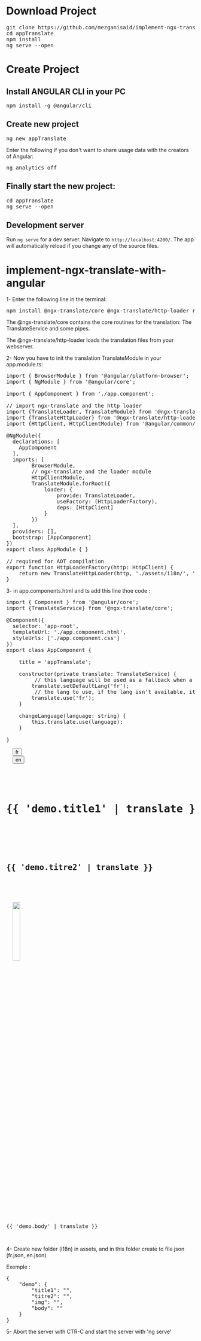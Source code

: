 # Download Project

<pre>
git clone https://github.com/mezganisaid/implement-ngx-translate-with-angular.git
cd appTranslate
npm install
ng serve --open
</pre>

# Create Project 

## Install ANGULAR CLI in your PC

<pre>npm install -g @angular/cli</pre>

## Create new project

<pre>ng new appTranslate</pre>

Enter the following if you don't want to share usage data with the creators of Angular:

<pre>ng analytics off</pre>

## Finally start the new project:

<pre>
cd appTranslate
ng serve --open
</pre>

## Development server

Run `ng serve` for a dev server. Navigate to `http://localhost:4200/`. The app will automatically reload if you change any of the source files.

# implement-ngx-translate-with-angular

1- Enter the following line in the terminal:

<pre>npm install @ngx-translate/core @ngx-translate/http-loader rxjs --save</pre>

The @ngx-translate/core contains the core routines for the translation: The TranslateService and some pipes.

The @ngx-translate/http-loader loads the translation files from your webserver.

2- Now you have to init the translation TranslateModule in your app.module.ts:

<pre>
import { BrowserModule } from '@angular/platform-browser';
import { NgModule } from '@angular/core';

import { AppComponent } from './app.component';

// import ngx-translate and the http loader
import {TranslateLoader, TranslateModule} from '@ngx-translate/core';
import {TranslateHttpLoader} from '@ngx-translate/http-loader';
import {HttpClient, HttpClientModule} from '@angular/common/http';

@NgModule({
  declarations: [
    AppComponent
  ],
  imports: [
        BrowserModule,
        // ngx-translate and the loader module
        HttpClientModule,
        TranslateModule.forRoot({
            loader: {
                provide: TranslateLoader,
                useFactory: (HttpLoaderFactory),
                deps: [HttpClient]
            }
        })
  ],
  providers: [],
  bootstrap: [AppComponent]
})
export class AppModule { }

// required for AOT compilation
export function HttpLoaderFactory(http: HttpClient) {
    return new TranslateHttpLoader(http, './assets/i18n/', '.json');
}
</pre>

3- in app.components.html and ts add this line thoe code :

<pre>
import { Component } from '@angular/core';
import {TranslateService} from '@ngx-translate/core';

@Component({
  selector: 'app-root',
  templateUrl: './app.component.html',
  styleUrls: ['./app.component.css']
})
export class AppComponent {
    
    title = 'appTranslate';

    constructor(private translate: TranslateService) {
         // this language will be used as a fallback when a translation isn't found in the current language
        translate.setDefaultLang('fr');
         // the lang to use, if the lang isn't available, it will use the current loader to get them
        translate.use('fr');
    }

	changeLanguage(language: string) {
	    this.translate.use(language);
	}

}
</pre>

<pre>
  <button (click)="changeLanguage('fr')">fr</button>
  <button (click)="changeLanguage('en')">en</button>
  <br><br>
  <h1>{{ 'demo.title1' | translate }}</h1>
  <br><br>
  <h2>{{ 'demo.titre2' | translate }}</h2>
  <br><br>
  <img src="{{ 'demo.img' | translate }}" width="20%">
  <br><br>
  <p>{{ 'demo.body' | translate }}</p>
</pre>

4- Create new folder (i18n) in assets, and in this folder create to file json (fr.json, en.json)

Exemple : 
<pre>
{
    "demo": {
        "title1": "",
        "titre2": "",
        "img": "",
        "body": ""
    }
}
</pre>

5- Abort the server with CTR-C and start the server with 'ng serve'
